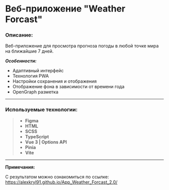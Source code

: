 # Веб-приложение "Weather Forcast"

### Описание:

Веб-приложение для просмотра прогноза погоды в любой точке мира на ближайшие 7 дней.

_**Особенности:**_

- Адаптивный интерфейс
- Технология PWA
- Настройки сохранения и отображения
- Отображение фона в зависимости от времени года
- OpenGraph разметка

---

### Используемые технологии:

> - **Figma**
> - **HTML**
> - **SCSS**
> - **TypeScript**
> - **Vue 3 | Options API**
> - **Pinia**
> - **Vite**

---

**Примечания:**

С результатом можно ознакомиться по ссылке: https://alexkryl91.github.io/App_Weather_Forcast_2.0/
